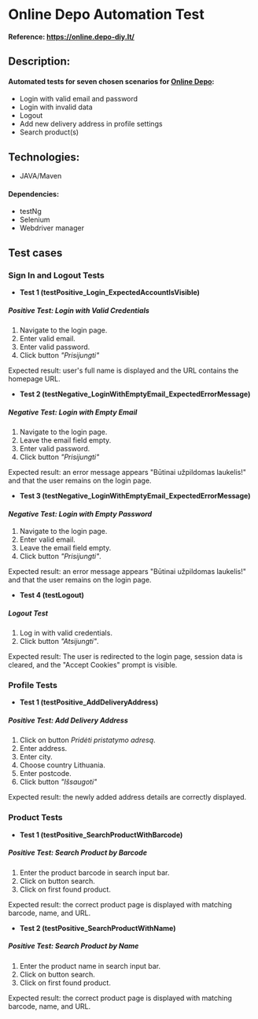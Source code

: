 # Online Depo Automation Test


#### Reference: https://online.depo-diy.lt/
## Description:
#### Automated tests for seven chosen scenarios for [Online Depo](https://online.depo-diy.lt/):
* Login with valid email and password
* Login with invalid data
* Logout
* Add new delivery address in profile settings
* Search product(s)

## Technologies:
* JAVA/Maven
#### Dependencies:
* testNg
* Selenium
* Webdriver manager


## Test cases
### **Sign In and Logout Tests**
- **Test 1 (testPositive_Login_ExpectedAccountIsVisible)**

##### *Positive Test: Login with Valid Credentials*
1. Navigate to the login page. 
2. Enter valid email.
3. Enter valid password.
4. Click button *"Prisijungti"*

Expected result: user's full name is displayed and the URL contains the homepage URL.

- **Test 2 (testNegative_LoginWithEmptyEmail_ExpectedErrorMessage)**

##### *Negative Test: Login with Empty Email*
1. Navigate to the login page.
2. Leave the email field empty.
3. Enter valid password.
4. Click button *"Prisijungti"*

Expected result: an error message appears "Būtinai užpildomas laukelis!" and that the user remains on the login page.

- **Test 3 (testNegative_LoginWithEmptyEmail_ExpectedErrorMessage)**

#### *Negative Test: Login with Empty Password*
1. Navigate to the login page.
2. Enter valid email.
3. Leave the email field empty.
4. Click button *"Prisijungti"*.

Expected result: an error message appears "Būtinai užpildomas laukelis!" and that the user remains on the login page.

- **Test 4 (testLogout)**

##### *Logout Test*
1. Log in with valid credentials.
2. Click button *"Atsijungti"*.

Expected result: The user is redirected to the login page, session data is cleared, and the "Accept Cookies" prompt is visible.

### **Profile Tests**
- **Test 1 (testPositive_AddDeliveryAddress)**

##### *Positive Test: Add Delivery Address*
1. Click on button *Pridėti pristatymo adresą*.
2. Enter address.
3. Enter city.
4. Choose country Lithuania.
5. Enter postcode.
6. Click button *"Išsaugoti"*

Expected result: the newly added address details are correctly displayed.

### **Product Tests**
- **Test 1 (testPositive_SearchProductWithBarcode)**

##### *Positive Test: Search Product by Barcode*
1. Enter the product barcode in search input bar.
2. Click on button search.
3. Click on first found product.

Expected result: the correct product page is displayed with matching barcode, name, and URL.

- **Test 2 (testPositive_SearchProductWithName)**

##### *Positive Test: Search Product by Name*
1. Enter the product name in search input bar.
2. Click on button search.
3. Click on first found product.

Expected result: the correct product page is displayed with matching barcode, name, and URL.